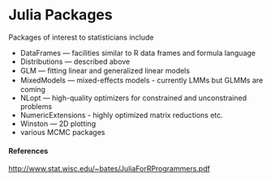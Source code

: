 Julia Packages
=============================
Packages of interest to statisticians include

- DataFrames — facilities similar to R data frames and formula language
- Distributions — described above
- GLM — ﬁtting linear and generalized linear models
- MixedModels — mixed-eﬀects models - currently LMMs but GLMMs are coming
- NLopt — high-quality optimizers for constrained and unconstrained problems
- NumericExtensions - highly optimized matrix reductions etc.
- Winston — 2D plotting
- various MCMC packages

#### References
http://www.stat.wisc.edu/~bates/JuliaForRProgrammers.pdf
